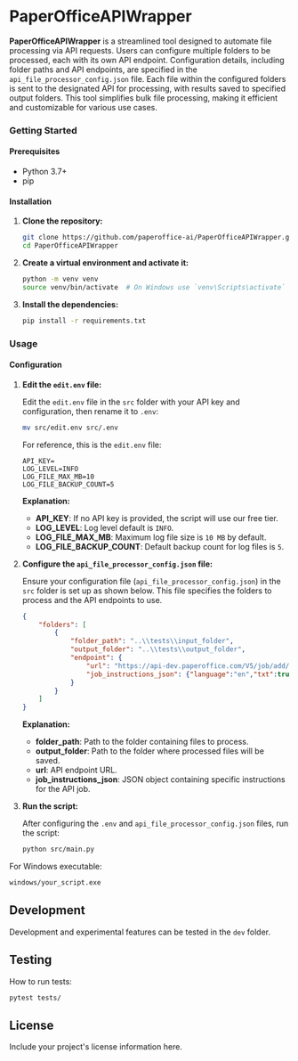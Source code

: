 # PaperOfficeAPIWrapper

**PaperOfficeAPIWrapper** is a streamlined tool designed to automate file processing via API requests. Users can configure multiple folders to be processed, each with its own API endpoint. Configuration details, including folder paths and API endpoints, are specified in the `api_file_processor_config.json` file. Each file within the configured folders is sent to the designated API for processing, with results saved to specified output folders. This tool simplifies bulk file processing, making it efficient and customizable for various use cases.


### Getting Started

#### Prerequisites
- Python 3.7+
- pip

#### Installation

1. **Clone the repository:**

   ```bash
   git clone https://github.com/paperoffice-ai/PaperOfficeAPIWrapper.git
   cd PaperOfficeAPIWrapper
   ```

2. **Create a virtual environment and activate it:**

   ```bash
   python -m venv venv
   source venv/bin/activate  # On Windows use `venv\Scripts\activate`
   ```

3. **Install the dependencies:**

   ```bash
   pip install -r requirements.txt
   ```


### Usage

#### Configuration

1. **Edit the `edit.env` file:**

   Edit the `edit.env` file in the `src` folder with your API key and configuration, then rename it to `.env`:

   ```bash
   mv src/edit.env src/.env
   ```

   For reference, this is the `edit.env` file:

   ```plaintext
   API_KEY=
   LOG_LEVEL=INFO
   LOG_FILE_MAX_MB=10
   LOG_FILE_BACKUP_COUNT=5
   ```

   **Explanation:**
   - **API_KEY**: If no API key is provided, the script will use our free tier.
   - **LOG_LEVEL**: Log level default is `INFO`.
   - **LOG_FILE_MAX_MB**: Maximum log file size is `10 MB` by default.
   - **LOG_FILE_BACKUP_COUNT**: Default backup count for log files is `5`.

2. **Configure the `api_file_processor_config.json` file:**

   Ensure your configuration file (`api_file_processor_config.json`) in the `src` folder is set up as shown below. This file specifies the folders to process and the API endpoints to use.

   ```json
   {
       "folders": [
           {
               "folder_path": "..\\tests\\input_folder",
               "output_folder": "..\\tests\\output_folder",
               "endpoint": {
                   "url": "https://api-dev.paperoffice.com/V5/job/add/pdfstudio___pdf_to_text",
                   "job_instructions_json": {"language":"en","txt":true,"type":"analog"}
               }
           }
       ]
   }
   ```

   **Explanation:**
   - **folder_path**: Path to the folder containing files to process.
   - **output_folder**: Path to the folder where processed files will be saved.
   - **url**: API endpoint URL.
   - **job_instructions_json**: JSON object containing specific instructions for the API job.

3. **Run the script:**

   After configuring the `.env` and `api_file_processor_config.json` files, run the script:

   ```bash
   python src/main.py
   ```

For Windows executable:

```bash
windows/your_script.exe
```

## Development
Development and experimental features can be tested in the `dev` folder.

## Testing
How to run tests:

```bash
pytest tests/
```

## License
Include your project's license information here.
